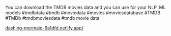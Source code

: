 You can download the TMDB movies data and you can use for your NLP, ML models
#tmdbdata
#tmdb
#moviedata
#movies
#moviesdatabase
#TMDB
#TMDb
#tmdbmoviesdata
#tmdb movie data


[dashing-mermaid-6a1dfd.netlify.app/
](https://dashing-mermaid-6a1dfd.netlify.app/)

